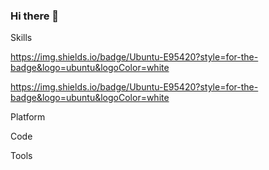 ### Hi there 👋

<!--
**Arconapalus/Arconapalus** is a ✨ _special_ ✨ repository because its `README.md` (this file) appears on your GitHub profile.

Here are some ideas to get you started:

- 🔭 I’m currently working on ...
- 🌱 I’m currently learning ...
- 👯 I’m looking to collaborate on ...
- 🤔 I’m looking for help with ...
- 💬 Ask me about ...
- 📫 How to reach me: ...
- 😄 Pronouns: ...
- ⚡ Fun fact: ...
-->


Skills

https://img.shields.io/badge/Ubuntu-E95420?style=for-the-badge&logo=ubuntu&logoColor=white

https://img.shields.io/badge/Ubuntu-E95420?style=for-the-badge&logo=ubuntu&logoColor=white


Platform


Code 



Tools

